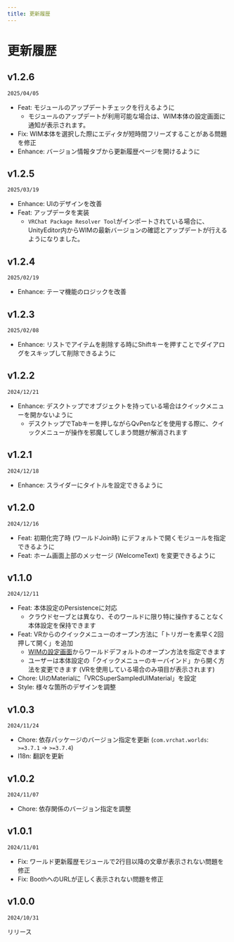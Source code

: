 ```yaml
---
title: 更新履歴
---
```


# 更新履歴

## v1.2.6
`2025/04/05`  
- Feat: モジュールのアップデートチェックを行えるように
  - モジュールのアップデートが利用可能な場合は、WIM本体の設定画面に通知が表示されます。
- Fix: WIM本体を選択した際にエディタが短時間フリーズすることがある問題を修正
- Enhance: バージョン情報タブから更新履歴ページを開けるように

## v1.2.5
`2025/03/19`
- Enhance: UIのデザインを改善
- Feat: アップデータを実装
  - `VRChat Package Resolver Tool`がインポートされている場合に、UnityEditor内からWIMの最新バージョンの確認とアップデートが行えるようになりました。

## v1.2.4
`2025/02/19`  
- Enhance: テーマ機能のロジックを改善

## v1.2.3
`2025/02/08`  
- Enhance: リストでアイテムを削除する時にShiftキーを押すことでダイアログをスキップして削除できるように  

## v1.2.2
`2024/12/21`  
- Enhance: デスクトップでオブジェクトを持っている場合はクイックメニューを開かないように
  - デスクトップでTabキーを押しながらQvPenなどを使用する際に、クイックメニューが操作を邪魔してしまう問題が解消されます

## v1.2.1
`2024/12/18`  
- Enhance: スライダーにタイトルを設定できるように

## v1.2.0
`2024/12/16`  
- Feat: 初期化完了時 (ワールドJoin時) にデフォルトで開くモジュールを指定できるように
- Feat: ホーム画面上部のメッセージ (WelcomeText) を変更できるように

## v1.1.0
`2024/12/11`  
- Feat: 本体設定のPersistenceに対応
  - クラウドセーブとは異なり、そのワールドに限り特に操作することなく本体設定を保持できます
- Feat: VRからのクイックメニューのオープン方法に「トリガーを素早く2回押して開く」を追加
  - [WIMの設定画面](./settings#other)からワールドデフォルトのオープン方法を指定できます
  - ユーザーは本体設定の「クイックメニューのキーバインド」から開く方法を変更できます (VRを使用している場合のみ項目が表示されます)
- Chore: UIのMaterialに「VRCSuperSampledUIMaterial」を設定
- Style: 様々な箇所のデザインを調整

## v1.0.3
`2024/11/24`  
- Chore: 依存パッケージのバージョン指定を更新 (`com.vrchat.worlds`: `>=3.7.1` -> `>=3.7.4`)
- I18n: 翻訳を更新

## v1.0.2
`2024/11/07`  
- Chore: 依存関係のバージョン指定を調整

## v1.0.1
`2024/11/01`  
- Fix: ワールド更新履歴モジュールで2行目以降の文章が表示されない問題を修正
- Fix: BoothへのURLが正しく表示されない問題を修正

## v1.0.0
`2024/10/31`  
  
リリース